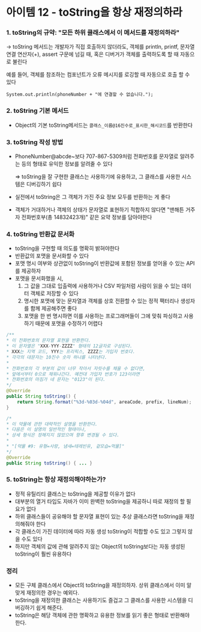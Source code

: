 # 아이템 12 - toString을 항상 재정의하라

### 1. toString의 규약: "모든 하위 클래스에서 이 메서드를 재정의하라"

→ toString 메서드는 개발자가 직접 호출하지 않더라도, 객체를 println, printf, 문자열 연결 연산자(+), assert 구문에 넘길 때, 혹은 디버거가 객체를 출력하도록 할 때 자동으로 불린다

예를 들어, 객체를 참조하는 컴포넌트가 오류 메시지를 로깅할 때 자동으로 호출 할 수 있다

`System.out.println(phoneNumber + "에 연결할 수 없습니다.");`

### 2. toString 기본 메서드

- Object의 기본 toString메서드는 `클래스_이름@16진수로_표시한_해시코드`를 반환한다

### 3. toString 작성 방법

- PhoneNumber@abcde~보다 707-867-5309처럼 전화번호를 문자열로 알려주는 등의 형태로 유익한 정보를 알려줄 수 있다

    ⇒ toString을 잘 구현한 클래스는 사용하기에 유용하고, 그 클래스를 사용한 시스템은 디버깅하기 쉽다

- 실전에서 toString은 그 객체가 가진 주요 정보 모두를 반환하는 게 좋다
- 객체가 거대하거나 객체의 상태가 문자열로 표현하기 적합하지 않다면 "맨해튼 거주자 전화번호부(총 14832423개)" 같은 요약 정보를 담아야한다

### 4. toString 반환값 문서화

- toString을 구현할 때 의도를 명확히 밝혀야한다
- 반환값의 포맷을 문서화할 수 있다
- 포맷 명시 여부와 상관없이 toString이 반환값에 포함된 정보를 얻어올 수 있는 API를 제공하자
- 포맷을 문서화했을 시,
    1. 그 값을 그대로 입출력에 사용하거나 CSV 파일처럼 사람이 읽을 수 있는 데이터 객체로 저장할 수 있다
    2. 명시한 포맷에 맞는 문자열과 객체를 상호 전환할 수 있는 정적 팩터리나 생성자를 함께 제공해주면 좋다
    3. 포맷을 한 번 명시하면 이를 사용하는 프로그래머들이 그에 맞춰 파싱하고 사용하기 때문에 포맷을 수정하기 어렵다

```java
/**
* 이 전화번호의 문자열 표현을 반환한다.
* 이 문자열은 "XXX-YYY-ZZZZ" 형태의 12글자로 구성된다.
* XXX는 지역 코드, YYY는 프리픽스, ZZZZ는 가입자 번호다.
* 각각의 대문자는 10진수 숫자 하나를 나타낸다.
*
* 전화번호의 각 부분의 값이 너무 작아서 자릿수를 채울 수 없다면,
* 앞에서부터 0으로 채워나간다. 예컨대 가입자 번호가 123이라면
* 전화번호의 마짐가 네 문자는 "0123"이 된다.
*/
@Override
public String toString() {
	return String.format("%3d-%03d-%04d", areaCode, prefix, lineNum);
}

/*
* 이 약물에 관한 대략적인 설명을 반환한다.
* 다음은 이 설명의 일반적인 형태이나,
* 상세 형식은 정해지지 않았으며 향후 변경될 수 있다.
*
* "[약물 #9: 유형=사랑, 냄새=테레빈유, 겉모습=먹물]"
*/
@Override
public String toString() { ... }
```

### 5. toString는 항상 재정의해야하는가?

- 정적 유틸리티 클래스는 toString을 제공할 이유가 없다
- 대부분의 열거 타입도 자바가 이미 완벽한 toString을 제공하니 따로 재정의 할 필요가 없다
- 하위 클래스들이 공유해야 할 문자열 표현이 있는 추상 클래스라면 toString을 재정의해줘야 한다
- 각 클래스이 가진 데이터에 따라 자동 생성 toString이 적합할 수도 있고 그렇지 않을 수도 있다
- 하지만 객체의 값에 관해 알려주지 않는 Object의 toString보다는 자동 생성된 toString이 훨씬 유용하다

### 정리

- 모든 구체 클래스에서 Object의 toString을 재정의하자. 상위 클래스에서 이미 알맞게 재정의한 경우는 예외다.
- toString을 재정의한 클래스는 사용하기도 즐겁고 그 클래스를 사용한 시스템을 디버깅하기 쉽게 해준다.
- toString은 해당 객체에 관한 명확하고 유용한 정보를 읽기 좋은 형태로 반환해야 한다.